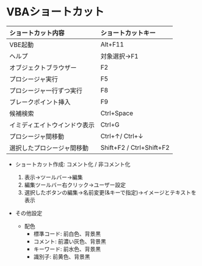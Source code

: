 # VBAショートカット

|ショートカット内容|ショートカットキー|
|:-----------------|:-----------------|
| VBE起動 | Alt+F11 |
| ヘルプ | 対象選択→F1 |
| オブジェクトブラウザー | F2 |
| プロシージャ実行 | F5 |
| プロシージャ一行ずつ実行 | F8 |
| ブレークポイント挿入 | F9 |
| 候補検索 | Ctrl+Space |
| イミディエイトウインドウ表示 | Ctrl+G |
| プロシージャ間移動 | Ctrl+↑/ Ctrl+↓ |
| 選択したプロシージャ間移動 | Shift+F2 / Ctrl+Shift+F2 |

- ショートカット作成: コメント化 / 非コメント化
  1. 表示→ツールバー→編集
  2. 編集ツールバー右クリック→ユーザー設定
  3. 選択したボタンの編集→名前変更(&キーで指定)→イメージとテキストを表示

- その他設定
  - 配色
    - 標準コード: 前白色、背景黒
    - コメント: 前濃い灰色、背景黒
    - キーワード: 前水色、背景黒
    - 識別子: 前黄色、背景黒
